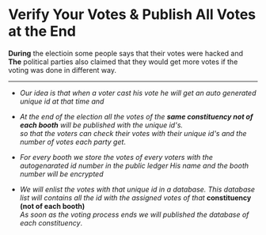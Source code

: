 # Verify Your Votes & Publish All Votes at the End
 **During** the electioin some people says that their votes were hacked and <br />
 **The** political parties also claimed that they would get more votes if the voting was done in different way.
 ___
 * _Our idea is that when a voter cast his vote he will get an auto generated unique id at that time and_
  * _At the end of the election all the votes of the **same constituency not of each booth** will be published with the unique id's._<br />
 _so that the voters can check their votes with their unique id's and the number of votes each party get_. 
 
* _For every booth we store the votes of every voters with the autogenarated id number in the public ledger His  name and the booth number will be encrypted_ <br />
* _We will enlist the votes with that unique id in a database. This database list will contains all the id with the assigned votes of that_ **constituency (not of each  booth)**<br />
_As soon as the voting process ends we will published the database of each constituency_.

 
 
 

